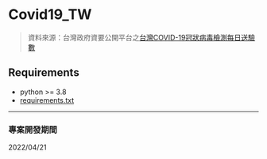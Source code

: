 # Covid19_TW
> 資料來源：台灣政府資要公開平台之[台灣COVID-19冠狀病毒檢測每日送驗數](https://data.gov.tw/dataset/120451)

## Requirements
- python >= 3.8
- [requirements.txt](https://github.com/JT-427/Covid19_TW/blob/master/requirements.txt)

***
### 專案開發期間
2022/04/21